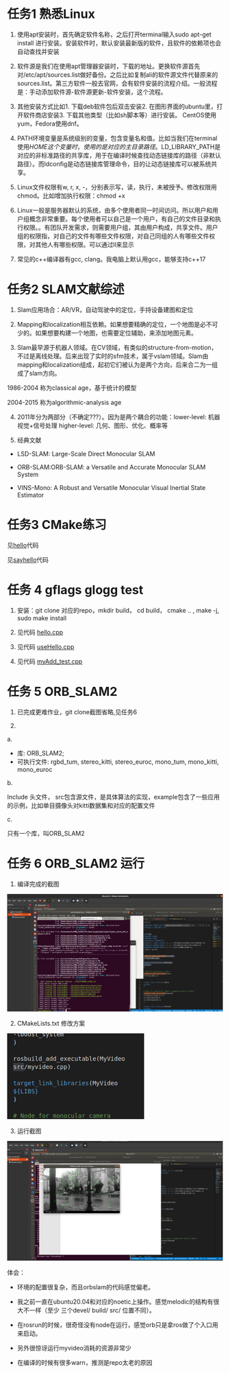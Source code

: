 # 任务1 熟悉Linux 

1. 使用apt安装时，首先确定软件名称，之后打开terminal输入sudo apt-get install <software-name>进行安装。安装软件时，默认安装最新版的软件，且软件的依赖项也会自动查找并安装 

2. 软件源是我们在使用apt管理器安装时，下载的地址。更换软件源首先对/etc/apt/sources.list做好备份。之后比如复制ali的软件源文件代替原来的sources.list。第三方软件一般去官网，会有软件安装的流程介绍。一般流程是：手动添加软件源-软件源更新-软件安装，这个流程。 

3. 其他安装方式比如1. 下载deb软件包后双击安装2. 在图形界面的ubuntu里，打开软件商店安装3. 下载其他类型（比如sh脚本等）进行安装。 CentOS使用yum，Fedora使用dnf。 

4. PATH环境变量是系统级别的变量，包含变量名和值。比如当我们在terminal使用$HOME这个变量时，使用的是对应的主目录路径。$LD_LIBRARY_PATH是对应的非标准路径的共享库，用于在编译时候查找动态链接库的路径（非默认路径）。而ldconfig是动态链接库管理命令，目的让动态链接库可以被系统共享。 

5. Linux文件权限有w, r, x, -，分别表示写，读，执行，未被授予。修改权限用chmod。比如增加执行权限：chmod +x 

6. Linux一般是服务器默认的系统，由多个使用者同一时间访问。所以用户和用户组概念非常重要。每个使用者可以自己是一个用户，有自己的文件目录和执行权限。。有团队开发需求，则需要用户组，其由用户构成，共享文件。用户组的权限指，对自己的文件有哪些文件权限，对自己同组的人有哪些文件权限，对其他人有哪些权限。可以通过ll来显示 

7. 常见的c++编译器有gcc, clang。我电脑上默认用gcc，能够支持c++17 

 

# 任务2 SLAM文献综述 

1. Slam应用场合：AR/VR，自动驾驶中的定位，手持设备建图和定位 

2. Mapping和localization相互依赖。如果想要精确的定位，一个地图是必不可少的。如果想要构建一个地图，也需要定位辅助，来添加地图元素。 

3. Slam最早源于机器人领域。在CV领域，有类似的structure-from-motion，不过是离线处理。后来出现了实时的sfm技术，属于vslam领域。Slam由mapping和localization组成，起初它们被认为是两个方向，后来合二为一组成了slam方向。 

1986-2004 称为classical age，基于统计的模型 

2004-2015 称为algorithmic-analysis age 

4. 2011年分为两部分（不确定???）。因为是两个耦合的功能：lower-level: 机器视觉+信号处理 higher-level: 几何、图形、优化、概率等 

5. 经典文献 

* LSD-SLAM: Large-Scale Direct Monocular SLAM 

* ORB-SLAM:ORB-SLAM: a Versatile and Accurate Monocular SLAM System 

* VINS-Mono: A Robust and Versatile Monocular Visual Inertial State Estimator 

 

# 任务3 CMake练习 

见[hello](./hello)代码 

见[sayhello](./sayhello)代码 

 

# 任务 4 gflags glogg test 

1. 安装：git clone 对应的repo，mkdir build， cd build， cmake .. , make -j, sudo make install 

2. 见代码 [hello.cpp](./hello/src/hello.cpp)

3. 见代码 [useHello.cpp](./sayhello/src/useHello.cpp)

4. 见代码 [myAdd_test.cpp](./sayhello/src/myAdd_test.cpp)

 

# 任务 5 ORB_SLAM2 

1. 已完成更难作业，git clone截图省略,见任务6

2.

a. 

* 库: ORB_SLAM2; 
* 可执行文件: rgbd_tum, stereo_kitti, stereo_euroc, mono_tum, mono_kitti, mono_euroc 

b. 

Include 头文件， src包含源文件，是具体算法的实现，example包含了一些应用的示例，比如单目摄像头对kitti数据集和对应的配置文件 

c. 

只有一个库，叫ORB_SLAM2 

 

# 任务 6 ORB_SLAM2 运行 

1. 编译完成的截图

![compile](./doc/compile.png)

2. CMakeLists.txt 修改方案

![cmakelists](./doc/CMakeLists.txt.png)

3. 运行截图

![orbslam](./doc/orbslam.png)

体会：

* 环境的配置很复杂，而且orbslam的代码感觉偏老。

* 我之前一直在ubuntu20.04和对应的noetic上操作。感觉melodic的结构有很大不一样（至少
三个devel/ build/ src/ 位置不同）。

* 在rosrun的时候，很奇怪没有node在运行，感觉orb只是拿ros做了个入口用来启动。

* 另外很惊讶运行myvideo消耗的资源非常少

* 在编译的时候有很多warn，推测是repo太老的原因
